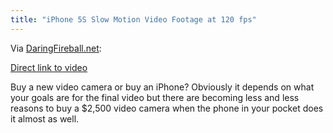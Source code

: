 ```yaml
---
title: "iPhone 5S Slow Motion Video Footage at 120 fps"
---
```

<p>Via <a href="https://daringfireball.net/linked/2013/09/24/slo-mo">DaringFireball.net</a>:</p>

<p><a href="https://vimeo.com/75285430">Direct link to video</a></p>
<p>Buy a new video camera or buy an iPhone? Obviously it depends on what your goals are for the final video but there are becoming less and less reasons to buy a $2,500 video camera when the phone in your pocket does it almost as well.</p>
